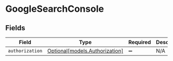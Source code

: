 # GoogleSearchConsole


## Fields

| Field                                                        | Type                                                         | Required                                                     | Description                                                  |
| ------------------------------------------------------------ | ------------------------------------------------------------ | ------------------------------------------------------------ | ------------------------------------------------------------ |
| `authorization`                                              | [Optional[models.Authorization]](../models/authorization.md) | :heavy_minus_sign:                                           | N/A                                                          |